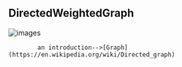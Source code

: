 ##  DirectedWeightedGraph
![images](https://user-images.githubusercontent.com/86603326/145286722-dcdbf181-97f5-4f8c-9db1-57e1cc49047b.jpg)

            an introduction-->[Graph](https://en.wikipedia.org/wiki/Directed_graph)

